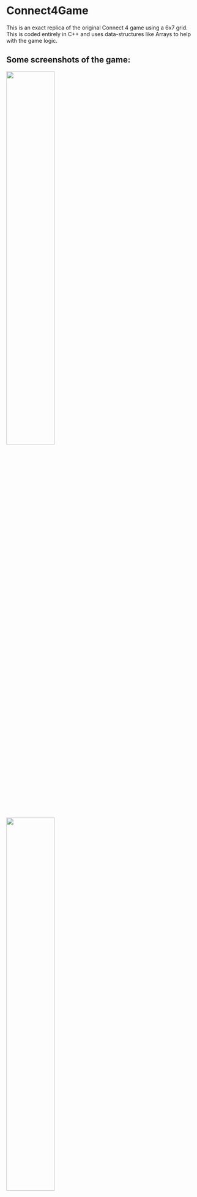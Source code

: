 # Connect4Game

This is an exact replica of the original Connect 4 game using a 6x7 grid. This is coded entirely in C++ and uses data-structures like Arrays to help with the game logic. 

## Some screenshots of the game:

<image src = "https://github.com/ShoumoPal/Connect4Game/assets/46050414/379925d4-70f5-41f8-8476-d5b073e86210"  width = 50%  height = 50% />

<image src = "https://github.com/ShoumoPal/Connect4Game/assets/46050414/cfe7730b-c2be-4f54-943e-0c3f7e7a1c4a"  width = 50%  height = 50% />




